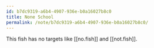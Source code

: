 ```yaml
---
id: b7dc9319-a6b4-4907-936e-b0a16027b8c0 
title: None School
permalink: /note/b7dc9319-a6b4-4907-936e-b0a16027b8c0/
---
```

This fish has no targets like [[no.fish]] and [[not.fish]].
